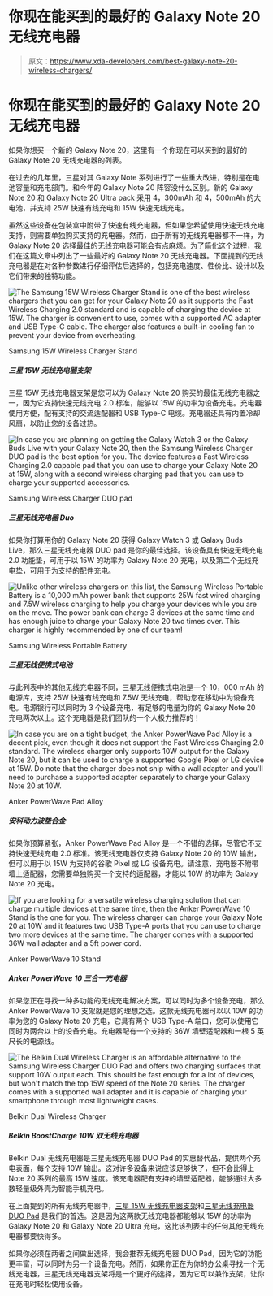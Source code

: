 # 你现在能买到的最好的 Galaxy Note 20 无线充电器

> 原文：<https://www.xda-developers.com/best-galaxy-note-20-wireless-chargers/>

# 你现在能买到的最好的 Galaxy Note 20 无线充电器

如果你想买一个新的 Galaxy Note 20，这里有一个你现在可以买到的最好的 Galaxy Note 20 无线充电器的列表。

在过去的几年里，三星对其 Galaxy Note 系列进行了一些重大改进，特别是在电池容量和充电部门。和今年的 Galaxy Note 20 阵容没什么区别。新的 Galaxy Note 20 和 Galaxy Note 20 Ultra pack 采用 4，300mAh 和 4，500mAh 的大电池，并支持 25W 快速有线充电和 15W 快速无线充电。

虽然这些设备在包装盒中附带了快速有线充电器，但如果您希望使用快速无线充电支持，则需要单独购买支持的充电器。然而，由于所有的无线充电器都不一样，为 Galaxy Note 20 选择最佳的无线充电器可能会有点麻烦。为了简化这个过程，我们在这篇文章中列出了一些最好的 Galaxy Note 20 无线充电器。下面提到的无线充电器是在对各种参数进行仔细评估后选择的，包括充电速度、性价比、设计以及它们带来的独特功能。

 <picture>![The Samsung 15W Wireless Charger Stand is one of the best wireless chargers that you can get for your Galaxy Note 20 as it supports the Fast Wireless Charging 2.0 standard and is capable of charging the device at 15W. The charger is convenient to use, comes with a supported AC adapter and USB Type-C cable. The charger also features a built-in cooling fan to prevent your device from overheating.](img/8a135b154bbd32ad00f72904f1995a05.png)</picture> 

Samsung 15W Wireless Charger Stand

##### 三星 15W 无线充电器支架

三星 15W 无线充电器支架是您可以为 Galaxy Note 20 购买的最佳无线充电器之一，因为它支持快速无线充电 2.0 标准，能够以 15W 的功率为设备充电。充电器使用方便，配有支持的交流适配器和 USB Type-C 电缆。充电器还具有内置冷却风扇，以防止您的设备过热。

 <picture>![In case you are planning on getting the Galaxy Watch 3 or the Galaxy Buds Live with your Galaxy Note 20, then the Samsung Wireless Charger DUO pad is the best option for you. The device features a Fast Wireless Charging 2.0 capable pad that you can use to charge your Galaxy Note 20 at 15W, along with a second wireless charging pad that you can use to charge your supported accessories.](img/689c0aed88642c4606e1b7f2913ea7f3.png)</picture> 

Samsung Wireless Charger DUO pad

##### 三星无线充电器 Duo

如果你打算用你的 Galaxy Note 20 获得 Galaxy Watch 3 或 Galaxy Buds Live，那么三星无线充电器 DUO pad 是你的最佳选择。该设备具有快速无线充电 2.0 功能垫，可用于以 15W 的功率为 Galaxy Note 20 充电，以及第二个无线充电垫，可用于为支持的配件充电。

 <picture>![Unlike other wireless chargers on this list, the Samsung Wireless Portable Battery is a 10,000 mAh power bank that supports 25W fast wired charging and 7.5W wireless charging to help you charge your devices while you are on the move. The power bank can charge 3 devices at the same time and has enough juice to charge your Galaxy Note 20 two times over. This charger is highly recommended by one of our team!](img/0f3e28a48fcb4282a301cc048981a328.png)</picture> 

Samsung Wireless Portable Battery

##### 三星无线便携式电池

与此列表中的其他无线充电器不同，三星无线便携式电池是一个 10，000 mAh 的电源库，支持 25W 快速有线充电和 7.5W 无线充电，帮助您在移动中为设备充电。电源银行可以同时为 3 个设备充电，有足够的电量为你的 Galaxy Note 20 充电两次以上。这个充电器是我们团队的一个人极力推荐的！

 <picture>![In case you are on a tight budget, the Anker PowerWave Pad Alloy is a decent pick, even though it does not support the Fast Wireless Charging 2.0 standard. The wireless charger only supports 10W output for the Galaxy Note 20, but it can be used to charge a supported Google Pixel or LG device at 15W. Do note that the charger does not ship with a wall adapter and you'll need to purchase a supported adapter separately to charge your Galaxy Note 20 at 10W.](img/9b713f91033163223868892c3aa4cb8d.png)</picture> 

Anker PowerWave Pad Alloy

##### 安科动力波垫合金

如果你预算紧张，Anker PowerWave Pad Alloy 是一个不错的选择，尽管它不支持快速无线充电 2.0 标准。该无线充电器仅支持 Galaxy Note 20 的 10W 输出，但可以用于以 15W 为支持的谷歌 Pixel 或 LG 设备充电。请注意，充电器不附带墙上适配器，您需要单独购买一个支持的适配器，才能以 10W 的功率为 Galaxy Note 20 充电。

 <picture>![If you are looking for a versatile wireless charging solution that can charge multiple devices at the same time, then the Anker PowerWave 10 Stand is the one for you. The wireless charger can charge your Galaxy Note 20 at 10W and it features two USB Type-A ports that you can use to charge two more devices at the same time. The charger comes with a supported 36W wall adapter and a 5ft power cord.](img/26966ccbe74022eff2b7accf341316f6.png)</picture> 

Anker PowerWave 10 Stand

##### Anker PowerWave 10 三合一充电器

如果您正在寻找一种多功能的无线充电解决方案，可以同时为多个设备充电，那么 Anker PowerWave 10 支架就是您的理想之选。这款无线充电器可以以 10W 的功率为您的 Galaxy Note 20 充电，它具有两个 USB Type-A 端口，您可以使用它同时为两台以上的设备充电。充电器配有一个支持的 36W 墙壁适配器和一根 5 英尺长的电源线。

 <picture>![The Belkin Dual Wireless Charger is an affordable alternative to the Samsung Wireless Charger DUO Pad and offers two charging surfaces that support 10W output each. This should be fast enough for a lot of devices, but won't match the top 15W speed of the Note 20 series. The charger comes with a supported wall adapter and it is capable of charging your smartphone through most lightweight cases.](img/c67c27b22e1b18e40591f14219fa0c31.png)</picture> 

Belkin Dual Wireless Charger

##### Belkin BoostCharge 10W 双无线充电器

Belkin Dual 无线充电器是三星无线充电器 DUO Pad 的实惠替代品，提供两个充电表面，每个支持 10W 输出。这对许多设备来说应该足够快了，但不会比得上 Note 20 系列的最高 15W 速度。该充电器配有支持的墙壁适配器，能够通过大多数轻量级外壳为智能手机充电。

在上面提到的所有无线充电器中，[三星 15W 无线充电器支架](https://www.amazon.com/Samsung-Charge-Wireless-Charger-Stand/dp/B07VG9JMG1/?tag=xda-24quo88-20&ascsubtag=UUxdaUeUpU29328&asc_refurl=https%3A%2F%2Fwww.xda-developers.com%2Fbest-galaxy-note-20-wireless-chargers%2F&asc_campaign=Short-Term)和[三星无线充电器 DUO Pad](https://www.amazon.com/Samsung-Wireless-Charger-Version-Warranty/dp/B07MW4YWQ4/?tag=xda-24quo88-20&ascsubtag=UUxdaUeUpU29328&asc_refurl=https%3A%2F%2Fwww.xda-developers.com%2Fbest-galaxy-note-20-wireless-chargers%2F&asc_campaign=Short-Term) 是我们的首选。这是因为这两款无线充电器都能够以 15W 的功率为 Galaxy Note 20 和 Galaxy Note 20 Ultra 充电，这比该列表中的任何其他无线充电器都要快得多。

如果你必须在两者之间做出选择，我会推荐无线充电器 DUO Pad，因为它的功能更丰富，可以同时为另一个设备充电。然而，如果你正在为你的办公桌寻找一个无线充电器，三星无线充电器支架将是一个更好的选择，因为它可以兼作支架，让你在充电时轻松使用设备。